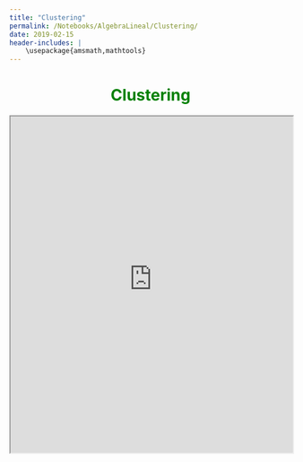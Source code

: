 ```yaml
---
title: "Clustering"
permalink: /Notebooks/AlgebraLineal/Clustering/
date: 2019-02-15
header-includes: |
    \usepackage{amsmath,mathtools}
---
```


<script
  src="https://cdn.mathjax.org/mathjax/latest/MathJax.js?config=TeX-AMS-MML_HTMLorMML"
  type="text/javascript">
</script>

<html>
<head>
    <style>
        /* Estilos para centrar y cambiar el color del texto */
        h1 {
            text-align: center; /* Centra el texto horizontalmente */
            color: green; /* Cambia el color del texto a verde */
        }
    </style>
</head>
<body>

<h1>Clustering</h1>

</body>
</html>


<style>

    .container {
      max-width: 800px;
      margin: 20px auto;
      overflow: hidden;
    }

    .person {
      display: flex;
      margin-bottom: 20px;
      justify-content: space-between;
      align-items: center;
      flex-wrap: wrap;
    }

    .person img {
      max-width: 200px;
      max-height: 200px;
      border-radius: 50%;
      margin-right: 20px;
      margin-left: 20px;
    }

    .person .info {
      flex: 1;
      text-align: left;
    }

    .person:nth-child(even) {
      flex-direction: row-reverse;
    }

    h2 {
      text-align: center;
      color: #333;
    }
  </style>

<iframe src="https://laboratoriodealgebralineal.github.io/HTML%20Lab/Clustering.jl.html" width="100%" height="600px"></iframe>